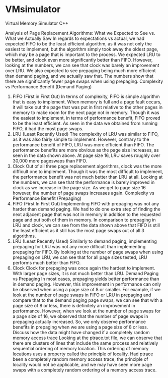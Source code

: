 # VMsimulator
Virtual Memory Simulator C++

Analysis of Page Replacement Algorithms:
What we Expected to See vs. What we Actually Saw
In regards to expectations vs actual, we had expected FIFO
to be the least efficient algorithm, as it was not only the
easiest to implement, but the algorithm simply took away the
oldest page, which may be a page that is important to the
process. We expected LRU to be better, and clock even more
significantly better than FIFO. However, looking at the numbers,
we can see that clock was barely an improvement over LRU. We
also expected to see prepaging being much more efficient than
demand paging, and we actually saw that. The numbers show that
there are significantly fewer page swaps when using prepaging.
Complexity vs Performance Benefit (Demand Paging)
1. FIFO (First in First Out)
In terms of complexity, FIFO is simple algorithm that is
easy to implement. When memory is full and a page fault
occurs, it will take out the page that was put in first
relative to the other pages in memory to make room for the
next page not in memory. Though it was the easiest to
implement, in terms of performance benefit, FIFO proved to
be the least efficient. As seen in the data we obtained
from running FIFO, it had the most page swaps.
2. LRU (Least Recently Used)
The complexity of LRU was similar to FIFO, as it was also
fairly simple to implement. However, contrary to the
performance benefit of FIFO, LRU was more efficient than
FIFO. The performance benefits are more obvious as the page
size increases, as seen in the data shown above. At page
size 16, LRU saves roughly over 30,000 more pageswaps than
FIFO.
3. Clock
Out of all three page replacement algorithms, clock was the
more difficult one to implement. Though it was the most
difficult to implement, the performance benefit was not
much better than LRU at all. Looking at the numbers, we can
see that the performance is barely improved in clock as we
increase in the page size. As we get to page size 16
however, the number of page swaps increases again.
Complexity vs Performance Benefit (Prepaging)
1. FIFO (First In First Out)
Implementing FIFO with prepaging was not any harder than
demand paging. We had to do one extra step of finding the
next adjacent page that was not in memory in addition to
the requested page and put both of them in memory. In
comparison to prepaging in LRU and clock, we can see from
the data shown above that FIFO is still the least efficient
as it still has the most page swaps out of all 3
algorithms.
2. LRU (Least Recently Used)
Similarly to demand paging, implementing prepaging for LRU
was not any more difficult than implementing prepaging for
FIFO. By looking at the number of page swaps when using
prepaging on LRU, we can see that for all page sizes
tested, LRU performs much better than FIFO.
3. Clock
Clock for prepaging was once again the hardest to
implement. With larger page sizes, it is not much better
than LRU.
Demand Paging vs Prepaging
In most cases, prepaging yields better performance than in
demand paging. However, this improvement in performance can only
be observed when using a page size of 8 or smaller. For example,
if we look at the number of page swaps in FIFO or LRU in
prepaging and compare that to the demand paging page swaps, we
can see that with a page size of 8 or less, there is definitely
an improvement in performance. However, when we look at the
number of page swaps for a page size of 16, we observed that the
number of page swaps in prepaging actually increased. So, we
only observe performance benefits in prepaging when we are using
a page size of 8 or less.
Discuss how the data might have changed if a completely random
memory access trace
Looking at the ptrace.txt file, we can observe that there
are clusters of lines that include the same process and
relatively sequential ordering of memory location. This ordering
of memory locations uses a property called the principle of
locality. Had ptrace been a completely random memory access
trace, the principle of locality would not be applicable, and we
may have seen more page swaps with a completely random ordering
of a memory access trace.
